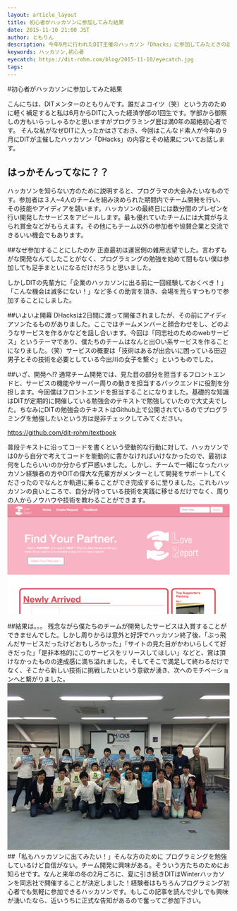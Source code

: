 ```yaml
---
layout: article_layout
title: 初心者がハッカソンに参加してみた結果
date: 2015-11-10 21:00 JST
author: ともりん
description: 今年9月に行われたDIT主催のハッカソン「Dhacks」に参加してみたときの話です。
keywords: ハッカソン,初心者
eyecatch: https://dit-rohm.com/blog/2015-11-10/eyecatch.jpg
tags:
---
```


#初心者がハッカソンに参加してみた結果

こんにちは、DITメンターのともりんです。誰だよコイツ（笑）という方のために軽く補足すると私は6月からDITに入った経済学部の1回生です。学部から御察しの方もいらっしゃるかと思いますがプログラミング歴は満0年の超絶初心者です。
そんな私がなぜDITに入ったかはさておき、今回はこんなド素人が今年の９月にDITが主催したハッカソン「DHacks」の内容とその結果についてお話します。

## はっかそんってなに？？

ハッカソンを知らない方のために説明すると、プログラマの大会みたいなものです。参加者は３人~4人のチームを組み決められた期間内でチーム開発を行い、その技能やアイディアを競います。ハッカソンの最終日には数分間のプレゼンを行い開発したサービスをアピールします。最も優れていたチームには大賞が与えられ賞金などがもらえます。その他にもチーム以外の参加者や協賛企業と交流できるいい機会でもあります。

##なぜ参加することにしたのか
正直最初は運営側の雑用志望でした。言わずもがな開発なんてしたことがなく、プログラミングの勉強を始めて間もない僕は参加しても足手まといになるだけだろうと思いました。

しかしDITの先輩方に「企業のハッカソンに出る前に一回経験しておくべき！」「こんな機会は滅多にない！」など多くの助言を頂き、会場を荒らすつもりで参加することにしました。

##いよいよ開幕
DHacksは2日間に渡って開催されましたが、その前にアイディアソンたるものがありました。ここではチームメンバーと顔合わせをし、どのようなサービスを作るかなどを話し合います。今回は「同志社のためのwebサービス」というテーマであり、僕たちのチームはなんと出○い系サービスを作ることになりました。（笑）サービスの概要は「技術はあるが出会いに困っている田辺男子とその技術を必要としている今出川の女子を繋ぐ」というものでした。

##いざ、開発へ!?
通常チーム開発では、見た目の部分を担当するフロントエンドと、サービスの機能やサーバー周りの動きを担当するバックエンドに役割を分担します。今回僕はフロントエンドを担当することになりました。基礎的な知識はDITが定期的に開催している勉強会のテキストで勉強していたので大丈夫でした。ちなみにDITの勉強会のテキストはGithub上で公開されているのでプログラミングを勉強したいという方は是非チェックしてみてください。

https://github.com/dit-rohm/textbook

普段テキストに沿ってコードを書くという受動的な行動に対して、ハッカソンでは0から自分で考えてコードを能動的に書かなければいけなかったので、最初は何をしたらいいのか分からず戸惑いました。しかし、チームで一緒になったハッカソン経験者の方やDITの偉大な先輩方がメンターとして開発をサポートしてくださったのでなんとか軌道に乗ることができ完成するに至りました。これもハッカソンの良いところで、自分が持っている技術を実践に移せるだけでなく、周りの人からノウハウや技術を教わることができます。
![hackathon](source/images/2015-11-10/01.jpg)

##結果は。。。
残念ながら僕たちのチームが開発したサービスは入賞することができませんでした。しかし周りからは意外と好評でハッカソン終了後、「ぶっ飛んだサービスだったけどおもしろかった」「サイトの見た目がかわいらしくて好きだった」「是非本格的にこのサービスをリリースしてほしい」などと、賞は頂けなかったものの達成感に満ち溢れました。そしてそこで満足して終わるだけでなく、そこから新しい技術に挑戦したいという意欲が湧き、次へのモチベーションへと繋がりました。
![hackathon](source/images/2015-11-10/02.jpg)
　　
##「私もハッカソンに出てみたい！」そんな方のために
プログラミングを勉強しているけど自信がない。チーム開発に興味がある。そういう方たちのためにお知らせです。なんと来年の冬の2月ごろに、夏に引き続きDITはWinterハッカソンを同志社で開催することが決定しました！経験者はもちろんプログラミング初心者でも気軽に参加できるハッカソンです。もしこの記事を読んで少しでも興味が湧いたなら、近いうちに正式な告知があるので奮ってご参加下さい。